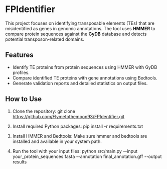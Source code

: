 # FPIdentifier
This project focuses on identifying transposable elements (TEs) that are misidentified as genes in genomic annotations. The tool uses **HMMER** to compare protein sequences against the **GyDB** database and detects potential transposon-related domains.

## Features
- Identify TE proteins from protein sequences using HMMER with GyDB profiles.
- Compare identified TE proteins with gene annotations using Bedtools.
- Generate validation reports and detailed statistics on output files.

## How to Use
1. Clone the repository:
git clone https://github.com/Flymetothemoon93/FPIdentifier.git


2. Install required Python packages:
pip install -r requirements.txt


3. Install HMMER and Bedtools: Make sure hmmer and bedtools are installed and available in your system path.

4. Run the tool with your input files:
python src/main.py --input your_protein_sequences.fasta --annotation final_annotation.gff --output results
